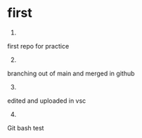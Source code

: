 # first

1.
first repo for practice

2.
branching out of main and merged in github

3.
edited and uploaded in vsc

4.
Git bash test
